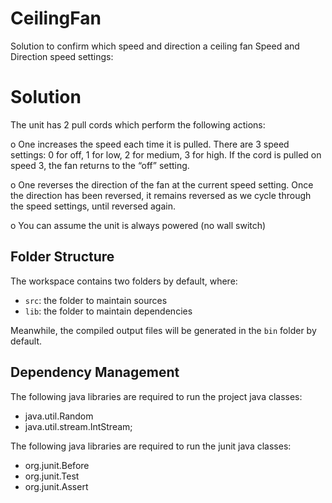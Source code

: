 
# CeilingFan
Solution to confirm which speed and direction a ceiling fan Speed and Direction speed settings:

# Solution 
The unit has 2 pull cords which perform the following actions:  

o   One increases the speed each time it is pulled.  There are 3 speed settings: 0 for off, 1 for low, 2 for medium, 3 for high.  If the cord is pulled on speed 3, the fan returns to the “off” setting.

o   One reverses the direction of the fan at the current speed setting. Once the direction has been reversed, it remains reversed as we cycle through the speed settings, until reversed again.

o   You can assume the unit is always powered (no wall switch)    

## Folder Structure

The workspace contains two folders by default, where:

- `src`: the folder to maintain sources
- `lib`: the folder to maintain dependencies

Meanwhile, the compiled output files will be generated in the `bin` folder by default.

## Dependency Management

The following java libraries are required to run the project java classes:
- java.util.Random
- java.util.stream.IntStream;

The following java libraries are required to run the junit java classes:
- org.junit.Before
- org.junit.Test
- org.junit.Assert
